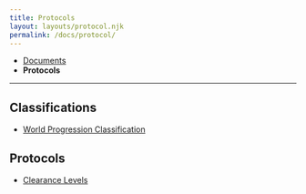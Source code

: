 ```yaml
---
title: Protocols
layout: layouts/protocol.njk
permalink: /docs/protocol/
---
```

<nav class="breadcrumb">
    <ul>
        <li><a href="/docs">Documents</a></li>
        <li><b>Protocols</b></li>
    </ul>
</nav>
<hr>

## Classifications
<ul>
    <li>
        <a href="/docs/protocol/wpc/">World Progression Classification</a>
    </li>
</ul>

## Protocols
<ul>
    <li>
        <a href="/docs/protocol/clearance/">Clearance Levels</a>
    </li>
</ul>